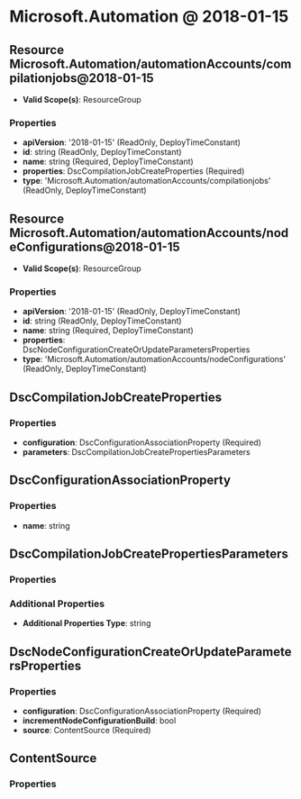 # Microsoft.Automation @ 2018-01-15

## Resource Microsoft.Automation/automationAccounts/compilationjobs@2018-01-15
* **Valid Scope(s)**: ResourceGroup
### Properties
* **apiVersion**: '2018-01-15' (ReadOnly, DeployTimeConstant)
* **id**: string (ReadOnly, DeployTimeConstant)
* **name**: string (Required, DeployTimeConstant)
* **properties**: DscCompilationJobCreateProperties (Required)
* **type**: 'Microsoft.Automation/automationAccounts/compilationjobs' (ReadOnly, DeployTimeConstant)

## Resource Microsoft.Automation/automationAccounts/nodeConfigurations@2018-01-15
* **Valid Scope(s)**: ResourceGroup
### Properties
* **apiVersion**: '2018-01-15' (ReadOnly, DeployTimeConstant)
* **id**: string (ReadOnly, DeployTimeConstant)
* **name**: string (Required, DeployTimeConstant)
* **properties**: DscNodeConfigurationCreateOrUpdateParametersProperties
* **type**: 'Microsoft.Automation/automationAccounts/nodeConfigurations' (ReadOnly, DeployTimeConstant)

## DscCompilationJobCreateProperties
### Properties
* **configuration**: DscConfigurationAssociationProperty (Required)
* **parameters**: DscCompilationJobCreatePropertiesParameters

## DscConfigurationAssociationProperty
### Properties
* **name**: string

## DscCompilationJobCreatePropertiesParameters
### Properties
### Additional Properties
* **Additional Properties Type**: string

## DscNodeConfigurationCreateOrUpdateParametersProperties
### Properties
* **configuration**: DscConfigurationAssociationProperty (Required)
* **incrementNodeConfigurationBuild**: bool
* **source**: ContentSource (Required)

## ContentSource
### Properties

